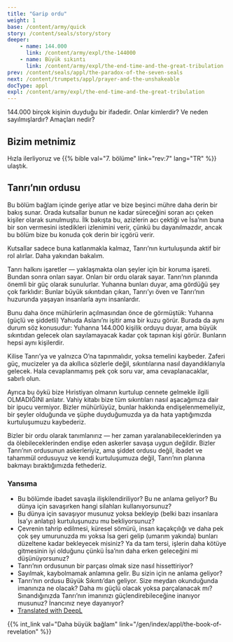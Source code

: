 ```yaml
---
title: "Garip ordu"
weight: 1
base: /content/army/quick
story: /content/seals/story/story
deeper:
    - name: 144.000
      link: /content/army/expl/the-144000
    - name: Büyük sıkıntı
      link: /content/army/expl/the-end-time-and-the-great-tribulation
prev: /content/seals/appl/the-paradox-of-the-seven-seals
next: /content/trumpets/appl/prayer-and-the-unshakeable
docType: appl
expl: /content/army/expl/the-end-time-and-the-great-tribulation
---
```


144.000 birçok kişinin duyduğu bir ifadedir. Onlar kimlerdir? Ve neden sayılmışlardır? Amaçları nedir?

## Bizim metnimiz

<a name="aedb"></a>
Hızla ilerliyoruz ve {{% bible val="7. bölüme" link="rev:7" lang="TR" %}} ulaştık.

## Tanrı’nın ordusu

<a name="718f"></a>
Bu bölüm bağlam içinde geriye atlar ve bize beşinci mühre daha derin bir bakış sunar. Orada kutsallar bunun ne kadar süreceğini soran acı çeken kişiler olarak sunulmuştu. İlk bakışta bu, azizlerin acı çektiği ve İsa’nın buna bir son vermesini istedikleri izlenimini verir, çünkü bu dayanılmazdır, ancak bu bölüm bize bu konuda çok derin bir içgörü verir.

Kutsallar sadece buna katlanmakla kalmaz, Tanrı’nın kurtuluşunda aktif bir rol alırlar. Daha yakından bakalım.

Tanrı halkını işaretler — yaklaşmakta olan şeyler için bir koruma işareti. Bundan sonra onları sayar. Onları bir ordu olarak sayar. Tanrı’nın planında önemli bir güç olarak sunulurlar. Yuhanna bunları duyar, ama gördüğü şey çok farklıdır: Bunlar büyük sıkıntıdan çıkan, Tanrı’yı öven ve Tanrı’nın huzurunda yaşayan insanlarla aynı insanlardır.

Bunu daha önce mühürlerin açılmasından önce de görmüştük: Yuhanna (güçlü ve şiddetli) Yahuda Aslanı’nı işitir ama bir kuzu görür. Burada da aynı durum söz konusudur: Yuhanna 144.000 kişilik orduyu duyar, ama büyük sıkıntıdan gelecek olan sayılamayacak kadar çok tapınan kişi görür. Bunların hepsi aynı kişilerdir.

Kilise Tanrı’ya ve yalnızca O’na tapınmalıdır, yoksa temelini kaybeder. Zaferi güç, mucizeler ya da akıllıca sözlerle değil, sıkıntılarına nasıl dayandıklarıyla gelecek. Hala cevaplanmamış pek çok soru var, ama cevaplanacaklar, sabırlı olun.

Ayrıca bu öykü bize Hıristiyan olmanın kurtulup cennete gelmekle ilgili OLMADIĞINI anlatır. Vahiy kitabı bize tüm sıkıntıları nasıl aşacağımıza dair bir ipucu vermiyor. Bizler mühürlüyüz, bunlar hakkında endişelenmemeliyiz, bir şeyler olduğunda ve şüphe duyduğumuzda ya da hata yaptığımızda kurtuluşumuzu kaybederiz.

Bizler bir ordu olarak tanımlanırız — her zaman yaralanabileceklerinden ya da ölebileceklerinden endişe eden askerler savaşa uygun değildir. Bizler Tanrı’nın ordusunun askerleriyiz, ama şiddet ordusu değil, ibadet ve tahammül ordusuyuz ve kendi kurtuluşumuza değil, Tanrı’nın planına bakmayı bıraktığımızda fethederiz.

### Yansıma

<a name="86de"></a>
- Bu bölümde ibadet savaşla ilişkilendiriliyor? Bu ne anlama geliyor? Bu dünya için savaşırken hangi silahları kullanıyorsunuz?
- Bu dünya için savaşıyor musunuz yoksa bekleyip (belki bazı insanlara İsa’yı anlatıp) kurtuluşunuzu mu bekliyorsunuz?
- Çevrenin tahrip edilmesi, küresel sömürü, insan kaçakçılığı ve daha pek çok şey umurunuzda mı yoksa İsa geri gelip (umarım yakında) bunları düzeltene kadar bekleyecek misiniz? Ya da tam tersi, işlerin daha kötüye gitmesinin iyi olduğunu çünkü İsa’nın daha erken geleceğini mi düşünüyorsunuz?
- Tanrı’nın ordusunun bir parçası olmak size nasıl hissettiriyor?
- Sayılmak, kaybolmamak anlamına gelir. Bu sizin için ne anlama geliyor?
- Tanrı’nın ordusu Büyük Sıkıntı’dan geliyor. Size meydan okunduğunda imanınıza ne olacak? Daha mı güçlü olacak yoksa parçalanacak mı? Sınandığınızda Tanrı’nın imanınızı güçlendirebileceğine inanıyor musunuz? İnancınız neye dayanıyor?
- [Translated with DeepL](https://www.deepl.com/translator?utm_source=windows&amp;utm_medium=app&amp;utm_campaign=windows-share)

{{% int_link val="Daha büyük bağlam" link="/gen/index/appl/the-book-of-revelation" %}}
